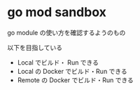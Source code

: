 # go mod sandbox

go module の使い方を確認するようのもの  

以下を目指している
- Local でビルド・ Run できる
- Local の Docker でビルド・Run できる
- Remote の Docker でビルド・Run できる
